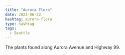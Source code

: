 ```yaml
---
title: "Aurora Flora"
date: 2023-06-22
hashtag: aurora-flora
type: hashtag
tags:
  - Seattle
---
```

The plants found along Aurora Avenue and Highway 99.
